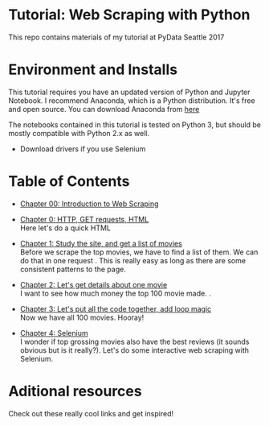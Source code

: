 # Tutorial: Web Scraping with Python
This repo contains materials of my tutorial at PyData Seattle 2017


# Environment and Installs
This tutorial requires you have an updated version of Python and Jupyter Notebook. I recommend Anaconda, which is a Python distribution. It's free and open source. You can download Anaconda from [here](https://www.continuum.io/downloads)  

The notebooks contained in this tutorial is tested on Python 3, but should be mostly compatible with Python 2.x as well.

* Download drivers if you use Selenium

# Table of Contents
* [Chapter 00: Introduction to Web Scraping]()

* [Chapter 0: HTTP, GET requests, HTML]()  
  Here let's do a quick HTML 
* [Chapter 1: Study the site, and get a list of movies]()  
  Before we scrape the top movies, we have to find a list of them. We can do that in one request . This is really easy as long as there are some consistent patterns to the page.
* [Chapter 2: Let's get details about one movie]()  
  I want to see how much money the top 100 movie made. . 
* [Chapter 3: Let's put all the code together, add loop magic]()  
  Now we have all 100 movies. Hooray!
* [Chapter 4: Selenium]()  
  I wonder if top grossing movies also have the best reviews (it sounds obvious but is it really?). Let's do some interactive web scraping with Selenium.

# Aditional resources
Check out these really cool links and get inspired!


